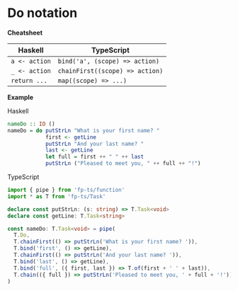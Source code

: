 # Do notation

**Cheatsheet**

| Haskell       | TypeScript                      |
| ------------- | ------------------------------- |
| `a <- action` | `bind('a', (scope) => action)`  |
| `_ <- action` | `chainFirst((scope) => action)` |
| `return ...`  | `map((scope) => ...)`           |

**Example**

Haskell

```Haskell
nameDo :: IO ()
nameDo = do putStrLn "What is your first name? "
            first <- getLine
            putStrLn "And your last name? "
            last <- getLine
            let full = first ++ " " ++ last
            putStrLn ("Pleased to meet you, " ++ full ++ "!")
```

TypeScript

```ts
import { pipe } from 'fp-ts/function'
import * as T from 'fp-ts/Task'

declare const putStrLn: (s: string) => T.Task<void>
declare const getLine: T.Task<string>

const nameDo: T.Task<void> = pipe(
  T.Do,
  T.chainFirst(() => putStrLn('What is your first name? ')),
  T.bind('first', () => getLine),
  T.chainFirst(() => putStrLn('And your last name? ')),
  T.bind('last', () => getLine),
  T.bind('full', ({ first, last }) => T.of(first + ' ' + last)),
  T.chain(({ full }) => putStrLn('Pleased to meet you, ' + full + '!'))
)
```
